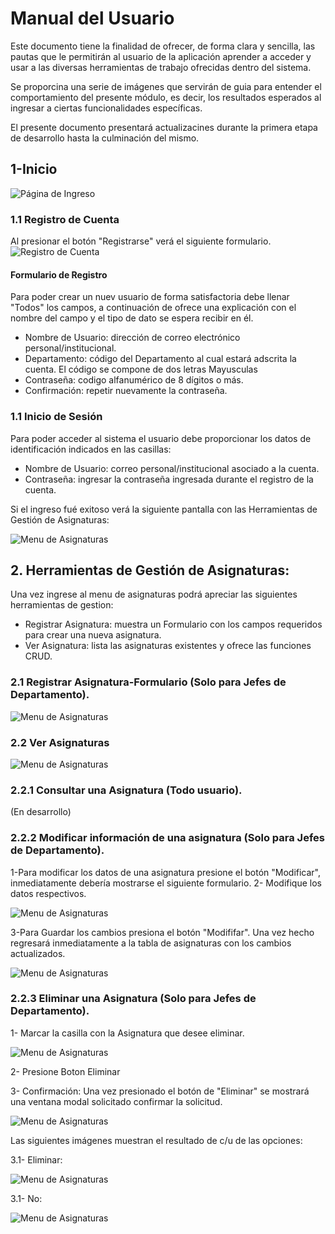 # Manual del Usuario

Este documento tiene la finalidad de ofrecer, de forma clara y sencilla, las pautas que le permitirán al usuario de la aplicación 
aprender a acceder y usar a las diversas herramientas de trabajo ofrecidas dentro del sistema. 

Se proporcina una serie de imágenes que servirán de guia para entender el comportamiento del presente módulo, es decir, los resultados
esperados al ingresar a ciertas funcionalidades específicas. 

El presente documento presentará actualizacines durante la primera etapa de desarrollo hasta la culminación del mismo.

## 1-Inicio

![Página de Ingreso](imagenes/usuarios_Inicio_login.jpg "Página de ingreso a cuenta")

### 1.1 Registro de Cuenta
  Al presionar el botón "Registrarse" verá el siguiente formulario.
![Registro de Cuenta](imagenes/usuarios_login_registrar_datos.png "Página de registro de cuenta")
  
 #### Formulario de Registro
 Para poder crear un nuev usuario de forma satisfactoria debe llenar "Todos" los campos, a continuación de ofrece una explicación con el nombre del campo y el tipo de dato se espera recibir en él.
 
 - Nombre de Usuario: dirección de correo electrónico personal/institucional.
 - Departamento: código del Departamento al cual estará adscrita la cuenta. El código se compone de dos letras Mayusculas 
 - Contraseña: codigo alfanumérico de 8 dígitos o más.
 - Confirmación: repetir nuevamente la contraseña.


### 1.1 Inicio de Sesión

Para poder acceder al sistema el usuario debe proporcionar los datos de identificación indicados en las casillas:

  - Nombre de Usuario: correo personal/institucional asociado a la cuenta.
  - Contraseña: ingresar la contraseña ingresada durante el registro de la cuenta.

  Si el ingreso fué exitoso verá la siguiente pantalla con las Herramientas de Gestión de Asignaturas:
  
  ![Menu de Asignaturas](imagenes/jefeDepartamento__Asignaturas_menu.png "Menu de funcionalidades sobre módulo de Asignaturas")

## 2. Herramientas de Gestión de Asignaturas:
Una vez ingrese al menu de asignaturas podrá apreciar las siguientes herramientas de gestion:

  - Registrar Asignatura: muestra un Formulario con los campos requeridos para crear una nueva asignatura.
  - Ver Asignatura: lista las asignaturas existentes y ofrece las funciones CRUD.
  
### 2.1 Registrar Asignatura-Formulario (Solo para Jefes de Departamento).

  ![Menu de Asignaturas](imagenes/jefeDepartamento__Asignaturas_registrarAsignatura.png "Formulario para agregar nueva Asignatura")


### 2.2 Ver Asignaturas

![Menu de Asignaturas](imagenes/jefeDepartamento__Asignaturas_verAsignatura.png "listado de Asignaturas")

### 2.2.1 Consultar una Asignatura (Todo usuario).
(En desarrollo)
### 2.2.2 Modificar información de una asignatura (Solo para Jefes de Departamento).

  1-Para modificar los datos de una asignatura presione el botón "Modificar", inmediatamente debería mostrarse el siguiente formulario.
  2- Modifique los datos respectivos.

![Menu de Asignaturas](imagenes/jefeDepartamento__Asignaturas_verAsignaturas_Modificar.png "listado de Asignaturas")


  3-Para Guardar los cambios presiona el botón "Modififar". Una vez hecho regresará inmediatamente a la tabla de asignaturas con los cambios actualizados.

![Menu de Asignaturas](imagenes/jefeDepartamento__Asignaturas_verAsignaturas_Modificar2.png "listado de Asignaturas")


### 2.2.3 Eliminar una Asignatura (Solo para Jefes de Departamento).

1- Marcar la casilla con la Asignatura que desee eliminar.

![Menu de Asignaturas](imagenes/jefeDepartamento__Asignaturas_verAsignatura_marcarAsignatura.png "listado de Asignaturas")

2- Presione Boton Eliminar

3- Confirmación:
  Una vez presionado el botón de "Eliminar" se mostrará una ventana modal solicitado confirmar la solicitud.

  ![Menu de Asignaturas](imagenes/jefeDepartamento__Asignaturas_verAsignatura_eliminar_confirmacion.png "Modal solicitando confirmación")

Las siguientes imágenes muestran el resultado de c/u de las opciones:

  3.1- Eliminar:
 
  ![Menu de Asignaturas](imagenes/jefeDepartamento__Asignaturas_verAsignaturaActualizado.png "listado de Asignaturas") 
  
  3.1- No:

  ![Menu de Asignaturas](imagenes/jefeDepartamento__Asignaturas_verAsignatura.png "listado de Asignaturas")
